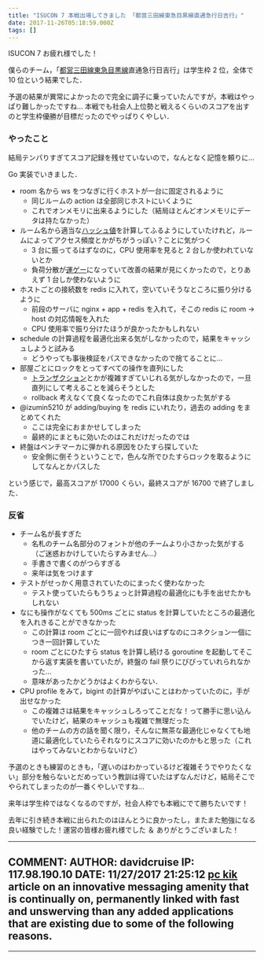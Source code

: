 ```yaml
---
title: "ISUCON 7 本戦出場してきました 「都営三田線東急目黒線直通急行日吉行」"
date: 2017-11-26T05:18:59.000Z
tags: []
---
```

<p>ISUCON 7 お疲れ様でした！</p>

<p>僕らのチーム，「<a class="keyword" href="http://d.hatena.ne.jp/keyword/%C5%D4%B1%C4%BB%B0%C5%C4%C0%FE">都営三田線</a><a class="keyword" href="http://d.hatena.ne.jp/keyword/%C5%EC%B5%DE%CC%DC%B9%F5%C0%FE">東急目黒線</a>直通急行日吉行」は学生枠 2 位，全体で 10 位という結果でした．</p>

<p>予選の結果が異常によかったので完全に調子に乗っていたんですが，本戦はやっぱり難しかったですね... 本戦でも社会人上位勢と戦えるくらいのスコアを出すのと学生枠優勝が目標だったのでやっぱりくやしい．</p>

<h3>やったこと</h3>

<p>結局テンパりすぎてスコア記録を残せていないので，なんとなく記憶を頼りに...</p>

<p>Go 実装でいきました．</p>

<ul>
<li>room 名から ws をつなぎに行くホストが一台に固定されるように

<ul>
<li>同じルームの action は全部同じホストにいくように</li>
<li>これでオンメモリに出来るようにした（結局ほとんどオンメモリにデータは持たなかった）</li>
</ul>
</li>
<li>ルーム名から適当な<a class="keyword" href="http://d.hatena.ne.jp/keyword/%A5%CF%A5%C3%A5%B7%A5%E5%C3%CD">ハッシュ値</a>を計算してふるようにしていたけれど，ルームによってアクセス頻度とかがちがうっぽい？ことに気がつく

<ul>
<li>3 台に振ってるはずなのに，CPU 使用率を見ると 2 台しか使われていないとか</li>
<li>負荷分散が<a class="keyword" href="http://d.hatena.ne.jp/keyword/%B1%BF%A5%B2%A1%BC">運ゲー</a>になっていて改善の結果が見にくかったので，とりあえず 1 台しか使わないように</li>
</ul>
</li>
<li>ホストごとの接続数を redis に入れて，空いていそうなところに振り分けるように

<ul>
<li>前段のサーバに nginx + app + redis を入れて，そこの redis に room -> host の対応情報を入れた</li>
<li>CPU 使用率で振り分けたほうが良かったかもしれない</li>
</ul>
</li>
<li>schedule の計算過程を最適化出来る気がしなかったので，結果をキャッシュしようと試みる

<ul>
<li>どうやっても事後検証をパスできなかったので捨てることに...</li>
</ul>
</li>
<li>部屋ごとにロックをとってすべての操作を直列にした

<ul>
<li><a class="keyword" href="http://d.hatena.ne.jp/keyword/%A5%C8%A5%E9%A5%F3%A5%B6%A5%AF%A5%B7%A5%E7%A5%F3">トランザクション</a>とかが複雑すぎていじれる気がしなかったので，一旦直列にして考えることを減らそうとした</li>
<li>rollback 考えなくて良くなったのでこれ自体は良かった気がする</li>
</ul>
</li>
<li>@izumin5210 が adding/buying を redis にいれたり，過去の adding をまとめてくれた

<ul>
<li>ここは完全におまかせしてしまった</li>
<li>最終的にまともに効いたのはこれだけだったのでは</li>
</ul>
</li>
<li>終盤はベンチマーカに弾かれる原因をひたすら探していた

<ul>
<li>安全側に倒そうということで，色んな所でひたすらロックを取るようにしてなんとかパスした</li>
</ul>
</li>
</ul>


<p>という感じで，最高スコアが 17000 くらい，最終スコアが 16700 で終了しました．</p>

<h3>反省</h3>

<ul>
<li>チーム名が長すぎた

<ul>
<li>名札のチーム名部分のフォントが他のチームより小さかった気がする（ご迷惑おかけしていたらすみません...）</li>
<li>手書きで書くのがつらすぎる</li>
<li>来年は気をつけます</li>
</ul>
</li>
<li>テストがせっかく用意されていたのにまったく使わなかった

<ul>
<li>テスト使っていたらもうちょっと計算過程の最適化にも手を出せたかもしれない</li>
</ul>
</li>
<li>なにも操作がなくても 500ms ごとに status を計算していたところの最適化を入れきることができなかった

<ul>
<li>この計算は room ごとに一回やれば良いはずなのにコネクション一個につき一回計算していた</li>
<li>room ごとにひたすら status を計算し続ける goroutine を起動してそこから返す実装を書いていたが，終盤の fail 祭りにびびっていれられなかった...</li>
<li>意味があったかどうかはよくわからない．</li>
</ul>
</li>
<li>CPU profile をみて，bigint の計算がやばいことはわかっていたのに，手が出せなかった

<ul>
<li>この複雑さは結果をキャッシュしろってことだな！って勝手に思い込んでいたけど，結果のキャッシュも複雑で無理だった</li>
<li>他のチームの方の話を聞く限り，そんなに無茶な最適化じゃなくても地道に最適化していたらそれなりにスコアに効いたのかもと思った（これはやってみないとわからないけど）</li>
</ul>
</li>
</ul>


<p>予選のときも練習のときも，「遅いのはわかっているけど複雑そうでやりたくない」部分を触らないとだめっていう教訓は得ていたはずなんだけど，結局そこでやられてしまったのが一番くやしいですね...</p>

<p>来年は学生枠ではなくなるのですが，社会人枠でも本戦にでて勝ちたいです！</p>

<p>去年に引き続き本戦に出られたのはほんとうに良かったし，またまた勉強になる良い経験でした！運営の皆様お疲れ様でした ＆ ありがとうございました！</p>

-----
COMMENT:
AUTHOR: davidcruise
IP: 117.98.190.10
DATE: 11/27/2017 21:25:12
<a href='https://www.kikforpcapp.com/kik-for-pc-windows-xp788-110-free-download/'>pc kik</a> article on an innovative messaging amenity that is continually on, permanently linked with fast and unswerving than any added applications that are existing due to some of the following reasons.
-----
--------